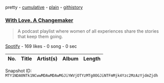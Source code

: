 pretty - [cumulative](/playlists/cumulative/37i9dQZF1DWZdp0QTOUSvS.md) - [plain](/playlists/plain/37i9dQZF1DWZdp0QTOUSvS) - [githistory](https://github.githistory.xyz/mackorone/spotify-playlist-archive/blob/main/playlists/plain/37i9dQZF1DWZdp0QTOUSvS)

### [With Love, A Changemaker](https://open.spotify.com/playlist/37i9dQZF1DWZdp0QTOUSvS)

> A podcast playlist where women of all experiences share the stories that keep them going.

[Spotify](https://open.spotify.com/user/spotify) - 169 likes - 0 song - 0 sec

| No. | Title | Artist(s) | Album | Length |
|---|---|---|---|---|

Snapshot ID: `MTY1NDA0NTk1NCwwMDAwMDAwMGJiYWVjOTYzMTg0OGJiNTFmMjk4Yzc2MzAzYjdmZjdh`
